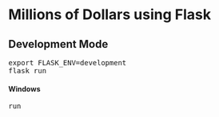 # Millions of Dollars using Flask

## Development Mode
<pre>
export FLASK_ENV=development
flask run
</pre>
#### Windows
<pre>
run
</pre>